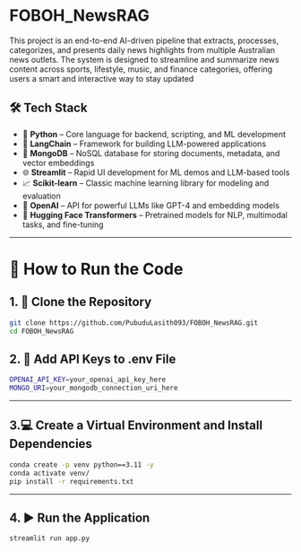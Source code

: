 # FOBOH_NewsRAG
This project is an end-to-end AI-driven pipeline that extracts, processes, categorizes, and presents daily news highlights from multiple Australian news outlets. The system is designed to streamline and summarize news content across sports, lifestyle, music, and finance categories, offering users a smart and interactive way to stay updated

## 🛠 Tech Stack

- 🐍 **Python** – Core language for backend, scripting, and ML development  
- 🦜 **LangChain** – Framework for building LLM-powered applications  
- 🍃 **MongoDB** – NoSQL database for storing documents, metadata, and vector embeddings  
- 🌐 **Streamlit** – Rapid UI development for ML demos and LLM-based tools  
- 📈 **Scikit-learn** – Classic machine learning library for modeling and evaluation  
- 🤖 **OpenAI** – API for powerful LLMs like GPT-4 and embedding models  
- 🤗 **Hugging Face Transformers** – Pretrained models for NLP, multimodal tasks, and fine-tuning  

---
# 🚀 How to Run the Code

## 1. 🔧 Clone the Repository

```bash
git clone https://github.com/PubuduLasith093/FOBOH_NewsRAG.git
cd FOBOH_NewsRAG
```
## 2. 🔐 Add API Keys to .env File

```bash
OPENAI_API_KEY=your_openai_api_key_here
MONGO_URI=your_mongodb_connection_uri_here
```
---

## 3.💻 Create a Virtual Environment and Install Dependencies
```bash
conda create -p venv python==3.11 -y
conda activate venv/
pip install -r requirements.txt
```
---
## 4. ▶️ Run the Application
```bash
streamlit run app.py
```
